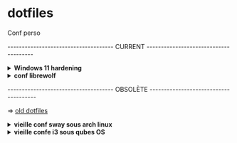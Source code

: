 # dotfiles

Conf perso

------------------------------------- CURRENT --------------------------------------

<details>
<summary><b>Windows 11 hardening</b></summary>

Renforcement de windows :
 - Au niveau de l'OS avec la sécurité windows (HVCI, DEP, CET, ASLR, sandboxing de defender... )
 - Un contrôle des fonctionnalités avec les Group Policy

</details>

<details>
<summary><b>conf librewolf</b></summary>
 - blocage des autoplay et activation de la sidebar

</details>

------------------------------------- OBSOLÈTE --------------------------------------

=> [old dotfiles](./ZZold%20-%20dotfiles/)

<details>
<summary><b>vieille conf sway sous arch linux</b></summary>

Ancien setup pour ArchLinux renforce sous sway

Eléments principaux :
  
- Gestionnaire de fenêtre: sway
- Bar de status: waybar (désactivable, on peut mettre les infos dans le terminal au niveau de powerlevel10k)
- Lanceur d'application: wofi
- Daemon de notification: mako
- Ecran de verouillage: swaylock-effect

</details>

<details>
<summary><b>vieille confe i3 sous qubes OS</b></summary>

vieille conf i3, rofi, theme et icones pour dpi 3k
</details>

